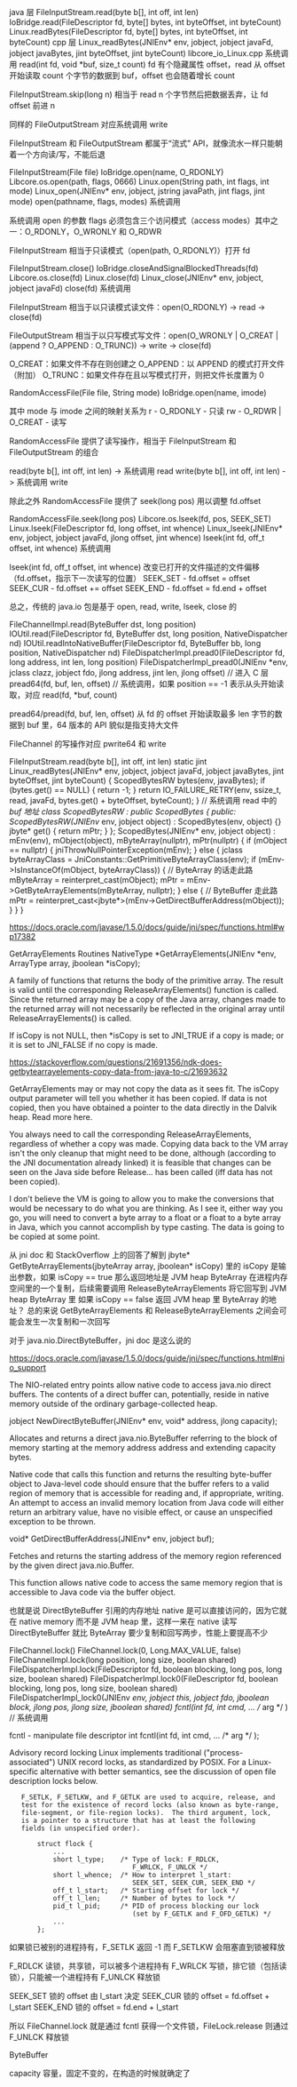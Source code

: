 java 层
FileInputStream.read(byte b[], int off, int len)
IoBridge.read(FileDescriptor fd, byte[] bytes, int byteOffset, int byteCount)
Linux.readBytes(FileDescriptor fd, byte[] bytes, int byteOffset, int byteCount)
cpp 层
Linux_readBytes(JNIEnv* env, jobject, jobject javaFd, jobject javaBytes, jint byteOffset, jint byteCount) libcore_io_Linux.cpp
系统调用
read(int fd, void *buf, size_t count)
fd 有个隐藏属性 offset，read 从 offset 开始读取 count 个字节的数据到 buf，offset 也会随着增长 count

FileInputStream.skip(long n)
相当于 read n 个字节然后把数据丢弃，让 fd offset 前进 n

同样的 FileOutputStream 对应系统调用 write

FileInputStream 和 FileOutputStream 都属于“流式” API，就像流水一样只能朝着一个方向读/写，不能后退

FileInputStream(File file)
IoBridge.open(name, O_RDONLY)
Libcore.os.open(path, flags, 0666)
Linux.open(String path, int flags, int mode)
Linux_open(JNIEnv* env, jobject, jstring javaPath, jint flags, jint mode)
open(pathname, flags, modes) 系统调用

系统调用 open 的参数 flags 必须包含三个访问模式（access modes）其中之一：O_RDONLY，O_WRONLY 和 O_RDWR

FileInputStream 相当于只读模式（open(path, O_RDONLY)）打开 fd

FileInputStream.close()
IoBridge.closeAndSignalBlockedThreads(fd)
Libcore.os.close(fd)
Linux.close(fd)
Linux_close(JNIEnv* env, jobject, jobject javaFd)
close(fd) 系统调用

FileInputStream 相当于以只读模式读文件：open(O_RDONLY) -> read -> close(fd)

FileOutputStream 相当于以只写模式写文件：open(O_WRONLY | O_CREAT | (append ? O_APPEND : O_TRUNC)) -> write -> close(fd)

O_CREAT：如果文件不存在则创建之
O_APPEND：以 APPEND 的模式打开文件（附加）
O_TRUNC：如果文件存在且以写模式打开，则把文件长度置为 0

RandomAccessFile(File file, String mode)
IoBridge.open(name, imode)

其中 mode 与 imode 之间的映射关系为 
r - O_RDONLY - 只读
rw - O_RDWR | O_CREAT - 读写

RandomAccessFile 提供了读写操作，相当于 FileInputStream 和 FileOutputStream 的组合

read(byte b[], int off, int len) -> 系统调用 read
write(byte b[], int off, int len) -> 系统调用 write

除此之外 RandomAccessFile 提供了 seek(long pos) 用以调整 fd.offset

RandomAccessFile.seek(long pos)
Libcore.os.lseek(fd, pos, SEEK_SET)
Linux.lseek(FileDescriptor fd, long offset, int whence)
Linux_lseek(JNIEnv* env, jobject, jobject javaFd, jlong offset, jint whence)
lseek(int fd, off_t offset, int whence) 系统调用

lseek(int fd, off_t offset, int whence) 改变已打开的文件描述的文件偏移（fd.offset，指示下一次读写的位置）
SEEK_SET - fd.offset = offset
SEEK_CUR - fd.offset += offset
SEEK_END - fd.offset = fd.end + offset

总之，传统的 java.io 包是基于 open, read, write, lseek, close 的

FileChannelImpl.read(ByteBuffer dst, long position)
IOUtil.read(FileDescriptor fd, ByteBuffer dst, long position, NativeDispatcher nd)
IOUtil.readIntoNativeBuffer(FileDescriptor fd, ByteBuffer bb, long position, NativeDispatcher nd)
FileDispatcherImpl.pread0(FileDescriptor fd, long address, int len, long position)
FileDispatcherImpl_pread0(JNIEnv *env, jclass clazz, jobject fdo, jlong address, jint len, jlong offset) // 进入 C 层
pread64(fd, buf, len, offset) // 系统调用，如果 position == -1 表示从头开始读取，对应 read(fd, *buf, count)

pread64/pread(fd, buf, len, offset) 从 fd 的 offset 开始读取最多 len 字节的数据到 buf 里，64 版本的 API 貌似是指支持大文件

FileChannel 的写操作对应 pwrite64 和 write

FileInputStream.read(byte b[], int off, int len)
static jint Linux_readBytes(JNIEnv* env, jobject, jobject javaFd, jobject javaBytes, jint byteOffset, jint byteCount) {
    ScopedBytesRW bytes(env, javaBytes);
    if (bytes.get() == NULL) {
        return -1;
    }
    return IO_FAILURE_RETRY(env, ssize_t, read, javaFd, bytes.get() + byteOffset, byteCount);
}
// 系统调用 read 中的 *buf 地址
class ScopedBytesRW : public ScopedBytes<false> {
public:
    ScopedBytesRW(JNIEnv* env, jobject object) : ScopedBytes<false>(env, object) {}
    jbyte* get() {
        return mPtr;
    }
};
    ScopedBytes(JNIEnv* env, jobject object)
    : mEnv(env), mObject(object), mByteArray(nullptr), mPtr(nullptr)
    {
        if (mObject == nullptr) {
            jniThrowNullPointerException(mEnv);
        } else {
            jclass byteArrayClass = JniConstants::GetPrimitiveByteArrayClass(env);
            if (mEnv->IsInstanceOf(mObject, byteArrayClass)) { // ByteArray 的话走此路
                mByteArray = reinterpret_cast<jbyteArray>(mObject);
                mPtr = mEnv->GetByteArrayElements(mByteArray, nullptr);
            } else { // ByteBuffer 走此路
                mPtr = reinterpret_cast<jbyte*>(mEnv->GetDirectBufferAddress(mObject));
            }
        }
    }

https://docs.oracle.com/javase/1.5.0/docs/guide/jni/spec/functions.html#wp17382

Get<PrimitiveType>ArrayElements Routines
NativeType *Get<PrimitiveType>ArrayElements(JNIEnv *env,
ArrayType array, jboolean *isCopy);

A family of functions that returns the body of the primitive array. The result is valid until the corresponding Release<PrimitiveType>ArrayElements() function is called. Since the returned array may be a copy of the Java array, changes made to the returned array will not necessarily be reflected in the original array until Release<PrimitiveType>ArrayElements() is called.

If isCopy is not NULL, then *isCopy is set to JNI_TRUE if a copy is made; or it is set to JNI_FALSE if no copy is made.

https://stackoverflow.com/questions/21691356/ndk-does-getbytearrayelements-copy-data-from-java-to-c/21693632

Get<Primitive>ArrayElements may or may not copy the data as it sees fit. The isCopy output parameter will tell you whether it has been copied. If data is not copied, then you have obtained a pointer to the data directly in the Dalvik heap. Read more here.

You always need to call the corresponding Release<Primitive>ArrayElements, regardless of whether a copy was made. Copying data back to the VM array isn't the only cleanup that might need to be done, although (according to the JNI documentation already linked) it is feasible that changes can be seen on the Java side before Release... has been called (iff data has not been copied).

I don't believe the VM is going to allow you to make the conversions that would be necessary to do what you are thinking. As I see it, either way you go, you will need to convert a byte array to a float or a float to a byte array in Java, which you cannot accomplish by type casting. The data is going to be copied at some point.

从 jni doc 和 StackOverflow 上的回答了解到
jbyte* GetByteArrayElements(jbyteArray array, jboolean* isCopy) 里的 isCopy 是输出参数，如果 isCopy == true 那么返回地址是 JVM heap ByteArray 在进程内存空间里的一个复制，后续需要调用 ReleaseByteArrayElements 将它回写到 JVM heap ByteArray 里
如果 isCopy == false 返回 JVM heap 里 ByteArray 的地址？
总的来说 GetByteArrayElements 和 ReleaseByteArrayElements 之间会可能会发生一次复制和一次回写

对于 java.nio.DirectByteBuffer，jni doc 是这么说的

https://docs.oracle.com/javase/1.5.0/docs/guide/jni/spec/functions.html#nio_support


The NIO-related entry points allow native code to access java.nio direct buffers. The contents of a direct buffer can, potentially, reside in native memory outside of the ordinary garbage-collected heap. 

jobject NewDirectByteBuffer(JNIEnv* env, void* address, jlong capacity);

Allocates and returns a direct java.nio.ByteBuffer referring to the block of memory starting at the memory address address and extending capacity bytes.

Native code that calls this function and returns the resulting byte-buffer object to Java-level code should ensure that the buffer refers to a valid region of memory that is accessible for reading and, if appropriate, writing. An attempt to access an invalid memory location from Java code will either return an arbitrary value, have no visible effect, or cause an unspecified exception to be thrown.

void* GetDirectBufferAddress(JNIEnv* env, jobject buf);

Fetches and returns the starting address of the memory region referenced by the given direct java.nio.Buffer.

This function allows native code to access the same memory region that is accessible to Java code via the buffer object.

也就是说 DirectByteBuffer 引用的内存地址 native 是可以直接访问的，因为它就在 native memory 而不是 JVM heap 里，这样一来在 native 读写 DirectByteBuffer 就比 ByteArray 要少复制和回写两步，性能上要提高不少

FileChannel.lock()
FileChannel.lock(0, Long.MAX_VALUE, false)
FileChannelImpl.lock(long position, long size, boolean shared)
FileDispatcherImpl.lock(FileDescriptor fd, boolean blocking, long pos, long size, boolean shared)
FileDispatcherImpl.lock0(FileDescriptor fd, boolean blocking, long pos, long size, boolean shared)
FileDispatcherImpl_lock0(JNIEnv *env, jobject this, jobject fdo, jboolean block, jlong pos, jlong size, jboolean shared)
fcntl(int fd, int cmd, ... /* arg */ ) // 系统调用

fcntl - manipulate file descriptor
int fcntl(int fd, int cmd, ... /* arg */ );

Advisory record locking
       Linux implements traditional ("process-associated") UNIX record
       locks, as standardized by POSIX.  For a Linux-specific
       alternative with better semantics, see the discussion of open
       file description locks below.

       F_SETLK, F_SETLKW, and F_GETLK are used to acquire, release, and
       test for the existence of record locks (also known as byte-range,
       file-segment, or file-region locks).  The third argument, lock,
       is a pointer to a structure that has at least the following
       fields (in unspecified order).

           struct flock {
               ...
               short l_type;    /* Type of lock: F_RDLCK,
                                   F_WRLCK, F_UNLCK */
               short l_whence;  /* How to interpret l_start:
                                   SEEK_SET, SEEK_CUR, SEEK_END */
               off_t l_start;   /* Starting offset for lock */
               off_t l_len;     /* Number of bytes to lock */
               pid_t l_pid;     /* PID of process blocking our lock
                                   (set by F_GETLK and F_OFD_GETLK) */
               ...
           };

如果锁已被别的进程持有，F_SETLK 返回 -1 而 F_SETLKW 会阻塞直到锁被释放

F_RDLCK 读锁，共享锁，可以被多个进程持有
F_WRLCK 写锁，排它锁（包括读锁），只能被一个进程持有
F_UNLCK 释放锁

SEEK_SET 锁的 offset 由 l_start 决定
SEEK_CUR 锁的 offset = fd.offset + l_start
SEEK_END 锁的 offset = fd.end + l_start

所以 FileChannel.lock 就是通过 fcntl 获得一个文件锁，FileLock.release 则通过 F_UNLCK 释放锁

ByteBuffer

capacity 容量，固定不变的，在构造的时候就确定了
